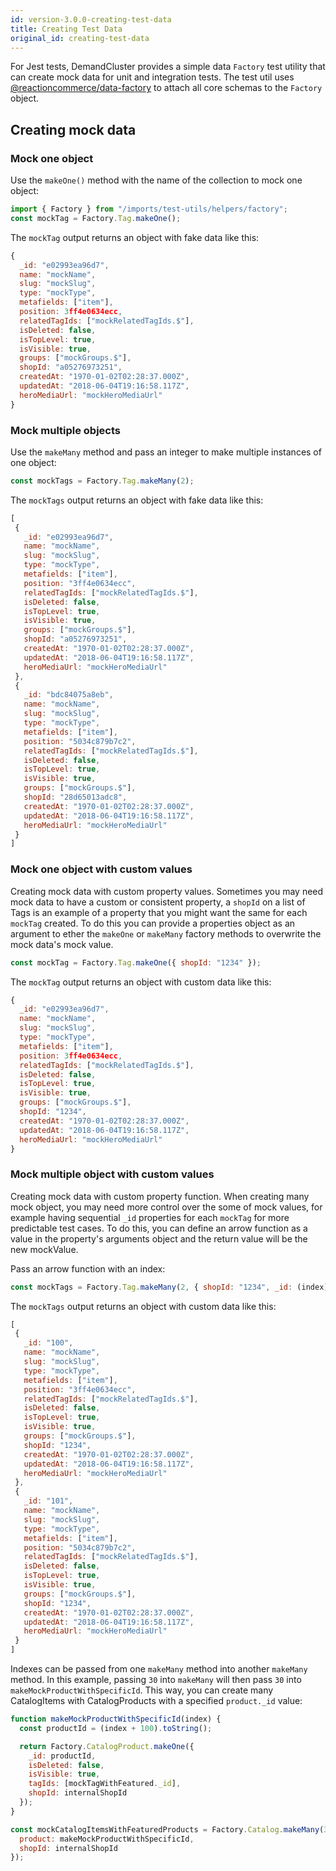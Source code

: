 ```yaml
---
id: version-3.0.0-creating-test-data
title: Creating Test Data
original_id: creating-test-data
---
```


For Jest tests, DemandCluster provides a simple data `Factory` test utility that can create mock data for unit and integration tests. The test util uses [@reactioncommerce/data-factory](https://github.com/reactioncommerce/data-factory) to attach all core schemas to the `Factory` object.

## Creating mock data

### Mock one object

Use the `makeOne()` method with the name of the collection to mock one object:

``` js
import { Factory } from "/imports/test-utils/helpers/factory";
const mockTag = Factory.Tag.makeOne();
```

The `mockTag` output returns an object with fake data like this:

```js
{
  _id: "e02993ea96d7",
  name: "mockName",
  slug: "mockSlug",
  type: "mockType",
  metafields: ["item"],
  position: 3ff4e0634ecc,
  relatedTagIds: ["mockRelatedTagIds.$"],
  isDeleted: false,
  isTopLevel: true,
  isVisible: true,
  groups: ["mockGroups.$"],
  shopId: "a05276973251",
  createdAt: "1970-01-02T02:28:37.000Z",
  updatedAt: "2018-06-04T19:16:58.117Z",
  heroMediaUrl: "mockHeroMediaUrl"
}
```

### Mock multiple objects

Use the `makeMany` method and pass an integer to make multiple instances of one object:

```js
const mockTags = Factory.Tag.makeMany(2);
```

The `mockTags` output returns an object with fake data like this:
```js
[
 {
   _id: "e02993ea96d7",
   name: "mockName",
   slug: "mockSlug",
   type: "mockType",
   metafields: ["item"],
   position: "3ff4e0634ecc",
   relatedTagIds: ["mockRelatedTagIds.$"],
   isDeleted: false,
   isTopLevel: true,
   isVisible: true,
   groups: ["mockGroups.$"],
   shopId: "a05276973251",
   createdAt: "1970-01-02T02:28:37.000Z",
   updatedAt: "2018-06-04T19:16:58.117Z",
   heroMediaUrl: "mockHeroMediaUrl"
 },
 {
   _id: "bdc84075a8eb",
   name: "mockName",
   slug: "mockSlug",
   type: "mockType",
   metafields: ["item"],
   position: "5034c879b7c2",
   relatedTagIds: ["mockRelatedTagIds.$"],
   isDeleted: false,
   isTopLevel: true,
   isVisible: true,
   groups: ["mockGroups.$"],
   shopId: "28d65013adc8",
   createdAt: "1970-01-02T02:28:37.000Z",
   updatedAt: "2018-06-04T19:16:58.117Z",
   heroMediaUrl: "mockHeroMediaUrl"
 }
]
```

### Mock one object with custom values

Creating mock data with custom property values. Sometimes you may need mock data to have a custom or consistent property, a `shopId` on a list of Tags is an example of a property that you might want the same for each `mockTag` created. To do this you can provide a properties object as an argument to ether the `makeOne` or `makeMany` factory methods to overwrite the mock data's mock value.

``` js
const mockTag = Factory.Tag.makeOne({ shopId: "1234" });
```


The `mockTag` output returns an object with custom data like this:
```js
{
  _id: "e02993ea96d7",
  name: "mockName",
  slug: "mockSlug",
  type: "mockType",
  metafields: ["item"],
  position: 3ff4e0634ecc,
  relatedTagIds: ["mockRelatedTagIds.$"],
  isDeleted: false,
  isTopLevel: true,
  isVisible: true,
  groups: ["mockGroups.$"],
  shopId: "1234",
  createdAt: "1970-01-02T02:28:37.000Z",
  updatedAt: "2018-06-04T19:16:58.117Z",
  heroMediaUrl: "mockHeroMediaUrl"
}
```

### Mock multiple object with custom values

Creating mock data with custom property function. When creating many mock object, you may need more control over the some of mock values, for example having sequential `_id` properties for each `mockTag` for more predictable test cases. To do this, you can define an arrow function as a value in the property's arguments object and the return value will be the new mockValue.

Pass an arrow function with an index:

``` js
const mockTags = Factory.Tag.makeMany(2, { shopId: "1234", _id: (index) => (index + 100).toString() });
```

The `mockTags` output returns an object with custom data like this:

```js
[
 {
   _id: "100",
   name: "mockName",
   slug: "mockSlug",
   type: "mockType",
   metafields: ["item"],
   position: "3ff4e0634ecc",
   relatedTagIds: ["mockRelatedTagIds.$"],
   isDeleted: false,
   isTopLevel: true,
   isVisible: true,
   groups: ["mockGroups.$"],
   shopId: "1234",
   createdAt: "1970-01-02T02:28:37.000Z",
   updatedAt: "2018-06-04T19:16:58.117Z",
   heroMediaUrl: "mockHeroMediaUrl"
 },
 {
   _id: "101",
   name: "mockName",
   slug: "mockSlug",
   type: "mockType",
   metafields: ["item"],
   position: "5034c879b7c2",
   relatedTagIds: ["mockRelatedTagIds.$"],
   isDeleted: false,
   isTopLevel: true,
   isVisible: true,
   groups: ["mockGroups.$"],
   shopId: "1234",
   createdAt: "1970-01-02T02:28:37.000Z",
   updatedAt: "2018-06-04T19:16:58.117Z",
   heroMediaUrl: "mockHeroMediaUrl"
 }
]
```

Indexes can be passed from one `makeMany` method into another `makeMany` method. In this example, passing `30` into `makeMany` will then pass `30` into `makeMockProductWithSpecificId`. This way, you can create many CatalogItems with CatalogProducts with a specified `product._id` value:

```js
function makeMockProductWithSpecificId(index) {
  const productId = (index + 100).toString();

  return Factory.CatalogProduct.makeOne({
    _id: productId,
    isDeleted: false,
    isVisible: true,
    tagIds: [mockTagWithFeatured._id],
    shopId: internalShopId
  });
}

const mockCatalogItemsWithFeaturedProducts = Factory.Catalog.makeMany(30, {
  product: makeMockProductWithSpecificId,
  shopId: internalShopId
});
```
